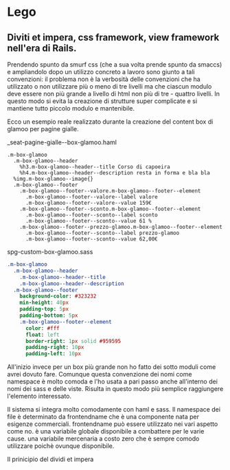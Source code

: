 # Lego
## Diviti et impera, css framework, view framework nell'era di Rails. 
Prendendo spunto da smurf css (che a sua volta prende spunto da smaccs) e ampliandolo dopo un utilizzo concreto a lavoro sono giunto a tali convenzioni:
il problema non è la verbosità delle convenzioni che ha utilizzato o non utilizzare più o meno di tre livelli ma che ciascun modulo deve essere non più grande a livello di html non più di tre - quattro livelli.
In questo modo si evita la creazione di strutture super complicate e si mantiene tutto piccolo modulo e mantenibile.

Ecco un esempio reale realizzato durante la creazione del content box di glamoo per pagine gialle.

_seat-pagine-gialle--box-glamoo.haml
```haml
.m-box-glamoo
  .m-box-glamoo--header
    %h3.m-box-glamoo--header--title Corso di capoeira
    %h4.m-box-glamoo--header--description resta in forma e bla bla
  %img.m-box-glamoo--image{}
  .m-box-glamoo--footer
    .m-box-glamoo--footer--valore.m-box-glamoo--footer--element
      .m-box-glamoo--footer--valore--label valore
      .m-box-glamoo--footer--valore--value 159€
    .m-box-glamoo--footer--sconto.m-box-glamoo--footer--element
      .m-box-glamoo--footer--sconto--label sconto
      .m-box-glamoo--footer--sconto--value 61 %
    .m-box-glamoo--footer--prezzo-glamoo.m-box-glamoo--footer--element
      .m-box-glamoo--footer--sconto--label prezzo-glamoo
      .m-box-glamoo--footer--sconto--value 62,00€
```
spg-custom-box-glamoo.sass
```sass
.m-box-glamoo
  .m-box-glamoo--header
    .m-box-glamoo--header--title
    .m-box-glamoo--header--description
  .m-box-glamoo--footer
    background-color: #323232
    min-height: 40px
    padding-top: 5px
    padding-bottom: 5px
    .m-box-glamoo--footer--element
      color: #fff
      float: left
      border-right: 1px solid #959595
      padding-right: 10px
      padding-left: 10px

```

All'inizio invece per un box più grande non ho fatto dei sotto moduli come avrei dovuto fare. Comunque questa convenzione dei nomi come namespace è molto comoda e l'ho usata a pari passo anche all'interno dei nomi dei sass e delle viste. Risulta in questo modo più semplice raggiungere l'elemento interessato.

Il sistema si integra molto comodamente con haml e sass.
Il namespace dei file è determinato da frontendname che è una componente nata per esigenze commerciali. frontendname può essere utilizzato nei vari aspetto come no. è una variabile globale disponibile a combattere per le varie cause. una variabile mercenaria a costo zero che è sempre comodo utilizzare poichè ovunque disponibile.

Il prinicipio del dividi et impera
